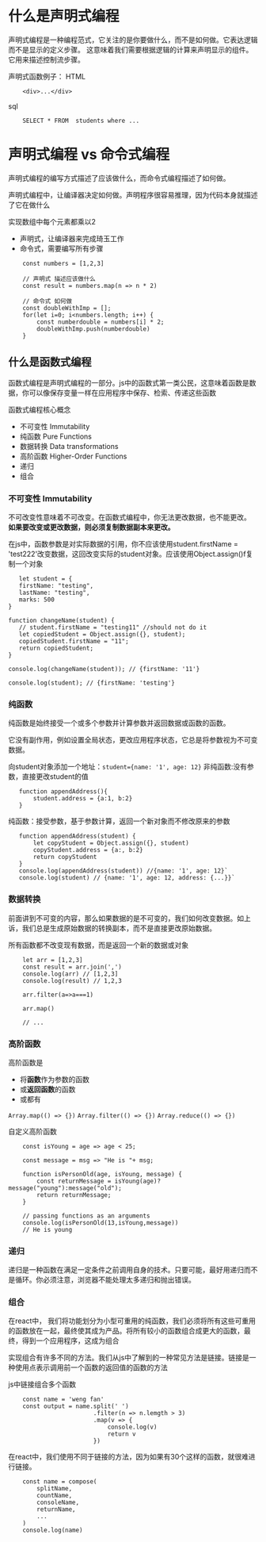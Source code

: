 # 什么是声明式编程

声明式编程是一种编程范式，它关注的是你要做什么，而不是如何做。它表达逻辑而不是显示的定义步骤。
这意味着我们需要根据逻辑的计算来声明显示的组件。它用来描述控制流步骤。

声明式函数例子：
HTML
```
    <div>...</div>
```
sql
```
    SELECT * FROM  students where ...
```

# 声明式编程 vs 命令式编程
声明式编程的编写方式描述了应该做什么，而命令式编程描述了如何做。

声明式编程中，让编译器决定如何做。声明程序很容易推理，因为代码本身就描述了它在做什么

实现数组中每个元素都乘以2
- 声明式，让编译器来完成琦玉工作
- 命令式，需要编写所有步骤
```
    const numbers = [1,2,3]

    // 声明式 描述应该做什么
    const result = numbers.map(n => n * 2)

    // 命令式 如何做
    const doubleWithImp = [];
    for(let i=0; i<numbers.length; i++) {
        const numberdouble = numbers[i] * 2;
        doubleWithImp.push(numberdouble)
    }
```

## 什么是函数式编程
函数式编程是声明式编程的一部分。js中的函数式第一类公民，这意味着函数是数据，你可以像保存变量一样在应用程序中保存、检索、传递这些函数

函数式编程核心概念
- 不可变性 Immutability
- 纯函数 Pure Functions
- 数据转换 Data transformations
- 高阶函数 Higher-Order Functions
- 递归
- 组合

### 不可变性 Immutability
 不可改变性意味着不可改变。在函数式编程中，你无法更改数据，也不能更改。
 **如果要改变或更改数据，则必须复制数据副本来更改。**

 在js中，函数参数是对实际数据的引用，你不应该使用student.firstName = 'test222'改变数据，这回改变实际的student对象。应该使用Object.assign()f复制一个对象
 ```
    let student = {
    firstName: "testing",
    lastName: "testing",
    marks: 500
}

function changeName(student) {
    // student.firstName = "testing11" //should not do it
    let copiedStudent = Object.assign({}, student);
    copiedStudent.firstName = "11";
    return copiedStudent;
}

console.log(changeName(student)); // {firstName: '11'}

console.log(student); // {firstName: 'testing'}

 ```

 ### 纯函数
 纯函数是始终接受一个或多个参数并计算参数并返回数据或函数的函数。

 它没有副作用，例如设置全局状态，更改应用程序状态，它总是将参数视为不可变数据。

向student对象添加一个地址：```student={name: '1', age: 12}```
 非纯函数:没有参数，直接更改student的值
 ```
    function appendAddress(){
        student.address = {a:1, b:2}
    }
 ```
 纯函数：接受参数，基于参数计算，返回一个新对象而不修改原来的参数
 ```
    function appendAddress(student) {
        let copyStudent = Object.assign({}, student)
        copyStudent.address = {a:, b:2}
        return copyStudent
    }
    console.log(appendAddress(student)) //{name: '1', age: 12}`
    console.log(student) // {name: '1', age: 12, address: {...}}`
 ```

 ### 数据转换
前面讲到不可变的内容，那么如果数据的是不可变的，我们如何改变数据。如上诉，我们总是生成原始数据的转换副本，而不是直接更改原始数据。

所有函数都不改变现有数据，而是返回一个新的数据或对象
```
    let arr = [1,2,3]
    const result = arr.join(',')
    console.log(arr) // [1,2,3]
    console.log(result) // 1,2,3

    arr.filter(a=>a===1)

    arr.map()
    
    // ...

```


 ### 高阶函数

高阶函数是
- 将**函数**作为参数的函数
- 或**返回函数**的函数
- 或都有

```Array.map(() => {})```
```Array.filter(() => {})```
```Array.reduce(() => {})```

自定义高阶函数
```
    const isYoung = age => age < 25;

    const message = msg => "He is "+ msg;

    function isPersonOld(age, isYoung, message) {
        const returnMessage = isYoung(age)?message("young"):message("old");
        return returnMessage;
    }

    // passing functions as an arguments
    console.log(isPersonOld(13,isYoung,message))
    // He is young

```


 ### 递归
递归是一种函数在满足一定条件之前调用自身的技术。只要可能，最好用递归而不是循环。你必须注意，浏览器不能处理太多递归和抛出错误。

 ### 组合
在react中， 我们将功能划分为小型可重用的纯函数，我们必须将所有这些可重用的函数放在一起，最终使其成为产品。将所有较小的函数组合成更大的函数，最终，得到一个应用程序，这成为组合

实现组合有许多不同的方法。我们从js中了解到的一种常见方法是链接。链接是一种使用点表示调用前一个函数的返回值的函数的方法

js中链接组合多个函数
```
    const name = 'weng fan'
    const output = name.split(' ')
                        .filter(n => n.lemgth > 3)
                        .map(v => {
                            console.log(v)
                            return v
                        })
```

在react中，我们使用不同于链接的方法，因为如果有30个这样的函数，就很难进行链接。

```
    const name = compose(
        splitName,
        countName,
        consoleName,
        returnName,
        ...
    )
    console.log(name)
```

